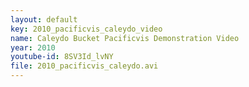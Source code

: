 ```yaml
---
layout: default
key: 2010_pacificvis_caleydo_video
name: Caleydo Bucket Pacificvis Demonstration Video
year: 2010
youtube-id: 8SV3Id_lvNY
file: 2010_pacificvis_caleydo.avi
---
```

